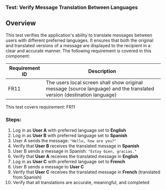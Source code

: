 ### Test: Verify Message Translation Between Languages

## Overview
This test verifies the application's ability to translate messages between users with different preferred languages. It ensures that both the original and translated versions of a message are displayed to the recipient in a clear and accurate manner. The following requirement is covered in this component:

| Requirement ID | Description                                                                                                                                              |
|----------------|----------------------------------------------------------------------------------------------------------------------------------------------------------|
| FR11           | The users local screen shall show original message (source language) and the translated version (destination language)                                   |


This test covers requirement: FR11

### Steps:
1. Log in as **User A** with preferred language set to **English**  
2. Log in as **User B** with preferred language set to **Spanish**  
3. User A sends the message: `"Hello, how are you?"`  
4. Verify that **User B** receives the translated message in **Spanish**  
5. User B sends a message in Spanish: `"Estoy bien, gracias."`  
6. Verify that **User A** receives the translated message in **English**  
7. Log in as **User C** with preferred language set to **French**  
8. User B sends a message to **User C**  
9. Verify that **User C** receives the translated message in **French** (translated from Spanish)  
10. Verify that all translations are accurate, meaningful, and completed
